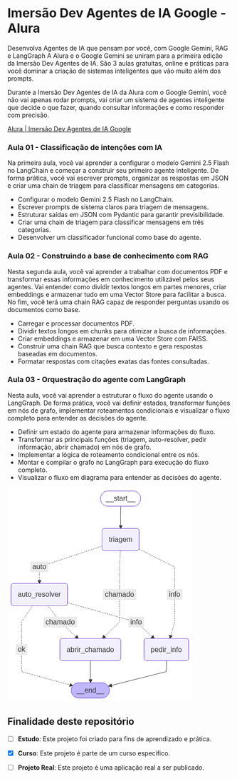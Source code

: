 # Imersão Dev Agentes de IA Google - Alura

Desenvolva Agentes de IA que pensam por você, com Google Gemini, RAG e LangGraph
A Alura e o Google Gemini se uniram para a primeira edição da Imersão Dev Agentes de IA. São 3 aulas gratuitas, online e práticas para você dominar a criação de sistemas inteligentes que vão muito além dos prompts.

Durante a Imersão Dev Agentes de IA da Alura com o Google Gemini, você não vai apenas rodar prompts, vai criar um sistema de agentes inteligente que decide o que fazer, quando consultar informações e como responder com precisão.

[Alura | Imersão Dev Agentes de IA Google](https://www.alura.com.br/imersao-agentes-ia-google)

### Aula 01 - Classificação de intenções com IA

Na primeira aula, você vai aprender a configurar o modelo Gemini 2.5 Flash no LangChain e começar a construir seu primeiro agente inteligente. De forma prática, você vai escrever prompts, organizar as respostas em JSON e criar uma chain de triagem para classificar mensagens em categorias.

- Configurar o modelo Gemini 2.5 Flash no LangChain.
- Escrever prompts de sistema claros para triagem de mensagens.
- Estruturar saídas em JSON com Pydantic para garantir previsibilidade.
- Criar uma chain de triagem para classificar mensagens em três categorias.
- Desenvolver um classificador funcional como base do agente.

### Aula 02 - Construindo a base de conhecimento com RAG
Nesta segunda aula, você vai aprender a trabalhar com documentos PDF e transformar essas informações em conhecimento utilizável pelos seus agentes. Vai entender como dividir textos longos em partes menores, criar embeddings e armazenar tudo em uma Vector Store para facilitar a busca. No fim, você terá uma chain RAG capaz de responder perguntas usando os documentos como base.

- Carregar e processar documentos PDF.
- Dividir textos longos em chunks para otimizar a busca de informações.
- Criar embeddings e armazenar em uma Vector Store com FAISS.
- Construir uma chain RAG que busca contexto e gera respostas baseadas em documentos.
- Formatar respostas com citações exatas das fontes consultadas.

### Aula 03 - Orquestração do agente com LangGraph
Nesta aula, você vai aprender a estruturar o fluxo do agente usando o LangGraph. De forma prática, você vai definir estados, transformar funções em nós de grafo, implementar roteamentos condicionais e visualizar o fluxo completo para entender as decisões do agente.

- Definir um estado do agente para armazenar informações do fluxo.
- Transformar as principais funções (triagem, auto-resolver, pedir informação, abrir chamado) em nós de grafo.
- Implementar a lógica de roteamento condicional entre os nós.
- Montar e compilar o grafo no LangGraph para execução do fluxo completo.
- Visualizar o fluxo em diagrama para entender as decisões do agente.

![Diagrama Decisões do Agente](diagrama_decisoes_agente.png)


## Finalidade deste repositório 
- [ ] **Estudo**: Este projeto foi criado para fins de aprendizado e prática.
- [x] **Curso**: Este projeto é parte de um curso específico.
- [ ] **Projeto Real**: Este projeto é uma aplicação real a ser publicado.

